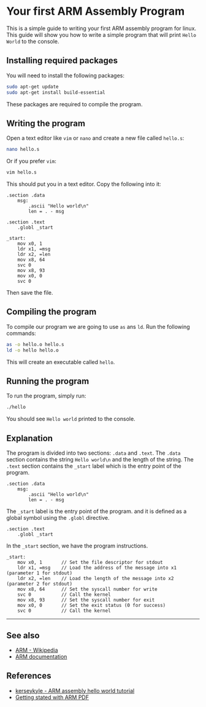# Your first ARM Assembly Program

This is a simple guide to writing your first ARM assembly program for linux. This guide will show you how to write a simple program that will print `Hello World` to the console.

## Installing required packages

You will need to install the following packages:

```bash
sudo apt-get update
sudo apt-get install build-essential
```

These packages are required to compile the program.

## Writing the program

Open a text editor like `vim` or `nano` and create a new file called `hello.s`:

```bash
nano hello.s
```

Or if you prefer `vim`:

```bash
vim hello.s
```

This should put you in a text editor. Copy the following into it:

```assembly
.section .data
    msg:
        .ascii "Hello world\n"
        len = . - msg

.section .text
    .globl _start

_start:
    mov x0, 1
    ldr x1, =msg
    ldr x2, =len
    mov x8, 64
    svc 0
    mov x8, 93
    mov x0, 0
    svc 0
```

Then save the file.

## Compiling the program

To compile our program we are going to use `as` ans `ld`. Run the following commands:

```bash
as -o hello.o hello.s
ld -o hello hello.o
```

This will create an executable called `hello`.

## Running the program

To run the program, simply run:

```bash
./hello
```

You should see `Hello world` printed to the console.

## Explanation

The program is divided into two sections: `.data` and `.text`. The `.data` section contains the string `Hello world\n` and the length of the string. The `.text` section contains the `_start` label which is the entry point of the program.

```assembly
.section .data
    msg:
        .ascii "Hello world\n"
        len = . - msg
```

The `_start` label is the entry point of the program. and it is defined as a global symbol using the `.globl` directive.

```assembly
.section .text
    .globl _start
```

In the `_start` section, we have the program instructions.

```assembly
_start:
    mov x0, 1       // Set the file descriptor for stdout
    ldr x1, =msg    // Load the address of the message into x1 (parameter 1 for stdout)
    ldr x2, =len    // Load the length of the message into x2  (parameter 2 for stdout)
    mov x8, 64      // Set the syscall number for write
    svc 0           // Call the kernel
    mov x8, 93      // Set the syscall number for exit
    mov x0, 0       // Set the exit status (0 for success)
    svc 0           // Call the kernel
```

---
## See also

- [ARM - Wikipedia](https://en.wikipedia.org/wiki/ARM_architecture)
- [ARM documentation](https://developer.arm.com/documentation/dui0473/c/writing-arm-assembly-language)

## References

- [kerseykyle - ARM assembly hello world tutorial](http://kerseykyle.com/articles/ARM-assembly-hello-world)
- [Getting stated with ARM PDF](https://documentation-service.arm.com/static/64e7245d04d0d65e67136806)